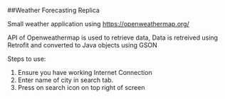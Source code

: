##Weather Forecasting Replica

Small weather application using https://openweathermap.org/

API of Openweathermap is used to retrieve data, Data is retreived using Retrofit and converted to Java objects using GSON

Steps to use:
1. Ensure you have working Internet Connection
2. Enter name of city in search tab.
3. Press on search icon on top right of screen

